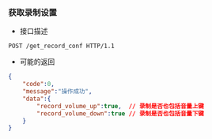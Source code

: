 ### 获取录制设置

- 接口描述

```
POST /get_record_conf HTTP/1.1
```

- 可能的返回

```json
{
    "code":0,
    "message":"操作成功",
    "data":{
        "record_volume_up":true,  // 录制是否也包括音量上键
        "record_volume_down":true // 录制是否也包括音量下键
    }
}
```
